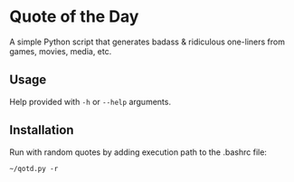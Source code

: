 # Quote of the Day
A simple Python script that generates badass & ridiculous one-liners from games, movies, media, etc.

## Usage
Help provided with ```-h``` or ```--help``` arguments.

## Installation
Run with random quotes by adding execution path to the .bashrc file:

```
~/qotd.py -r
```

